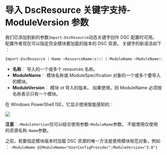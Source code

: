 # 导入 DscResource 关键字支持-ModuleVersion 参数

我们已添加到新的参数`Import-DscResource`动态关键字创作 DSC 配置时可用。 配置作者现在可以指定完全模块要加载的版本的 DSC 资源。 关键字的新语法如下︰

```powershell
Import-DscResource [-Name <ResourceName(s)>] [-ModuleName <ModuleName(s)>] [-ModuleVersion <ModuleVersion>]
```

* **名称**︰ 导入的一个或多个 reosurces 名称。
* **ModuleName**︰ 模块名称或 ModuleSpecification 对象的一个或多个要导入的模块。
* **ModuleVersion**︰ 模块 ot 导入的版本。 如果使用，则 ModuleName 必须按名称表示只有一个模块。 

在 Windows PowerShell ISE，它显示使用智能感知的︰

![](../images/Import-DscResource-Modversion.jpg)

**注意**︰`–ModuleVersion`仅可以结合使用参数`–ModuleName`参数。 不能使用仅使用的资源名称`–Name`参数。

之前，若要指定模块版本时加载 DSC 资源的唯一方法是使用模块规范对象，例如︰ `–ModuleName @{ModuleName="UserConfigProvider";ModuleVersion="3.0"}`

